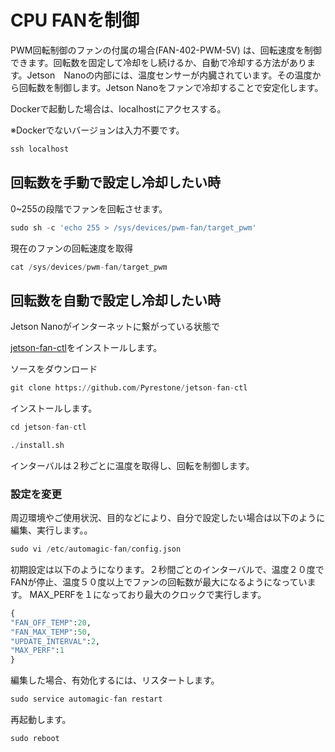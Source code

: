 # CPU FANを制御

PWM回転制御のファンの付属の場合(FAN-402-PWM-5V)
は、回転速度を制御できます。回転数を固定して冷却をし続けるか、自動で冷却する方法があります。Jetson　Nanoの内部には、温度センサーが内臓されています。その温度から回転数を制御します。Jetson Nanoをファンで冷却することで安定化します。

Dockerで起動した場合は、localhostにアクセスする。

※Dockerでないバージョンは入力不要です。

```python
ssh localhost
```


## 回転数を手動で設定し冷却したい時

0~255の段階でファンを回転させます。

```python
sudo sh -c 'echo 255 > /sys/devices/pwm-fan/target_pwm'
```

現在のファンの回転速度を取得

```python
cat /sys/devices/pwm-fan/target_pwm
```

## 回転数を自動で設定し冷却したい時

Jetson Nanoがインターネットに繋がっている状態で

[jetson-fan-ctl](https://github.com/Pyrestone/jetson-fan-ctl)をインストールします。


ソースをダウンロード
```python
git clone https://github.com/Pyrestone/jetson-fan-ctl
```

インストールします。

```python
cd jetson-fan-ctl
```

```python
./install.sh
```

インターバルは２秒ごとに温度を取得し、回転を制御します。

### 設定を変更

周辺環境やご使用状況、目的などにより、自分で設定したい場合は以下のように編集、実行します。。

```python
sudo vi /etc/automagic-fan/config.json
```

初期設定は以下のようになります。２秒間ごとのインターバルで、温度２０度でFANが停止、温度５０度以上でファンの回転数が最大になるようになっています。
MAX_PERFを１になっており最大のクロックで実行します。

```python
{
"FAN_OFF_TEMP":20,
"FAN_MAX_TEMP":50,
"UPDATE_INTERVAL":2,
"MAX_PERF":1
}
```

編集した場合、有効化するには、リスタートします。

```python
sudo service automagic-fan restart
```

再起動します。

```python
sudo reboot
```
